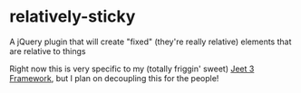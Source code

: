 relatively-sticky
=================

A jQuery plugin that will create "fixed" (they're really relative) elements that are relative to things

Right now this is very specific to my (totally friggin' sweet) [Jeet 3 Framework](http://jeetframework.com), but I plan on decoupling this for the people!